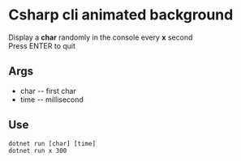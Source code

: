 # Csharp cli animated background

Display a **char** randomly in the console every **x** second  
Press ENTER to quit

## Args

* char -- first char
* time -- millisecond

## Use

```console
dotnet run [char] [time]
dotnet run x 300
```

